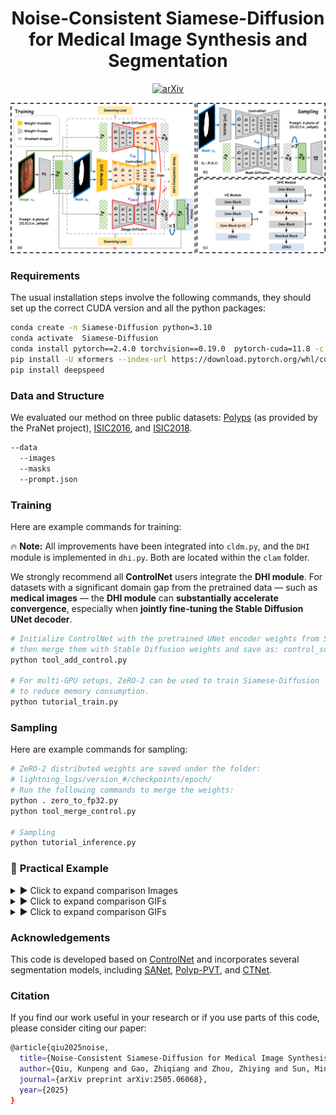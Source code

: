 <div align="center">
<h1>Noise-Consistent Siamese-Diffusion for Medical Image Synthesis and Segmentation</h1>

[![arXiv](https://img.shields.io/badge/arXiv-<2505.06068>-<COLOR>.svg)](https://arxiv.org/abs/2505.06068v1)

</div>

<div align="center">
<img src="images/figure1.png", width="1000">
</div>


### Requirements
The usual installation steps involve the following commands, they should set up the correct CUDA version and all the python packages:
```bash
conda create -n Siamese-Diffusion python=3.10
conda activate  Siamese-Diffusion
conda install pytorch==2.4.0 torchvision==0.19.0  pytorch-cuda=11.8 -c pytorch -c nvidia
pip install -U xformers --index-url https://download.pytorch.org/whl/cu118
pip install deepspeed
```

### Data and Structure
We evaluated our method on three public datasets: [Polyps](https://github.com/DengPingFan/PraNet) (as provided by the PraNet project), [ISIC2016](https://challenge.isic-archive.com/landing/2016/), and [ISIC2018](https://challenge.isic-archive.com/landing/2018/).
```bash
--data
  --images
  --masks
  --prompt.json
```

### Training
Here are example commands for training:

🔥 **Note:** All improvements have been integrated into `cldm.py`, and the `DHI` module is implemented in `dhi.py`. Both are located within the `clam` folder.

We strongly recommend all **ControlNet** users integrate the **DHI module**. For datasets with a significant domain gap from the pretrained data — such as **medical images** — the **DHI module** can **substantially accelerate convergence**, especially when **jointly fine-tuning the Stable Diffusion UNet decoder**.

```bash
# Initialize ControlNet with the pretrained UNet encoder weights from Stable Diffusion,  
# then merge them with Stable Diffusion weights and save as: control_sd15.ckpt  
python tool_add_control.py

# For multi-GPU setups, ZeRO-2 can be used to train Siamese-Diffusion  
# to reduce memory consumption.  
python tutorial_train.py
```

### Sampling
Here are example commands for sampling:
```bash
# ZeRO-2 distributed weights are saved under the folder:  
# lightning_logs/version_#/checkpoints/epoch/  
# Run the following commands to merge the weights:  
python . zero_to_fp32.py  
python tool_merge_control.py

# Sampling
python tutorial_inference.py
```

### 🚀 **Practical Example**

<details>
<summary>▶ Click to expand comparison Images</summary>

<!-- Polyps Images -->
![Example 1](images/figure2.png)

</details>

<details>
<summary>▶ Click to expand comparison GIFs</summary>

<!-- ISIC2016 Images -->
![Example 2](images/figure3.png)

</details>

<details>
<summary>▶ Click to expand comparison GIFs</summary>

<!-- ISIC2018 Images -->
![Example 2](images/figure4.png)

</details>

### Acknowledgements
This code is developed based on [ControlNet](https://github.com/lllyasviel/ControlNet) and incorporates several segmentation models, including [SANet](https://github.com/weijun-arc/SANet), [Polyp-PVT](https://github.com/DengPingFan/Polyp-PVT), and [CTNet](https://github.com/Fhujinwu/CTNet).

### Citation
If you find our work useful in your research or if you use parts of this code, please consider citing our paper:
```bash
@article{qiu2025noise,
  title={Noise-Consistent Siamese-Diffusion for Medical Image Synthesis and Segmentation},
  author={Qiu, Kunpeng and Gao, Zhiqiang and Zhou, Zhiying and Sun, Mingjie and Guo, Yongxin},
  journal={arXiv preprint arXiv:2505.06068},
  year={2025}
}
```

